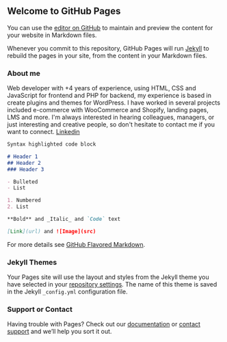 ## Welcome to GitHub Pages

You can use the [editor on GitHub](https://github.com/mikenoir/mikenoir.github.io/edit/main/index.md) to maintain and preview the content for your website in Markdown files.

Whenever you commit to this repository, GitHub Pages will run [Jekyll](https://jekyllrb.com/) to rebuild the pages in your site, from the content in your Markdown files.

### About me

Web developer with +4 years of experience, using HTML, CSS and JavaScript for frontend and PHP for backend, my experience is based in create plugins and themes for WordPress. I have worked in several projects included e-commerce with WooCommerce and Shopify, landing pages, LMS and more.
I'm always interested in hearing colleagues, managers, or just interesting and creative people, so don't hesitate to contact me if you want to connect.
[Linkedin](https://www.linkedin.com/in/miguel-caballero34/?locale=en_US)

```markdown
Syntax highlighted code block

# Header 1
## Header 2
### Header 3

- Bulleted
- List

1. Numbered
2. List

**Bold** and _Italic_ and `Code` text

[Link](url) and ![Image](src)
```

For more details see [GitHub Flavored Markdown](https://guides.github.com/features/mastering-markdown/).

### Jekyll Themes

Your Pages site will use the layout and styles from the Jekyll theme you have selected in your [repository settings](https://github.com/mikenoir/mikenoir.github.io/settings/pages). The name of this theme is saved in the Jekyll `_config.yml` configuration file.

### Support or Contact

Having trouble with Pages? Check out our [documentation](https://docs.github.com/categories/github-pages-basics/) or [contact support](https://support.github.com/contact) and we’ll help you sort it out.

